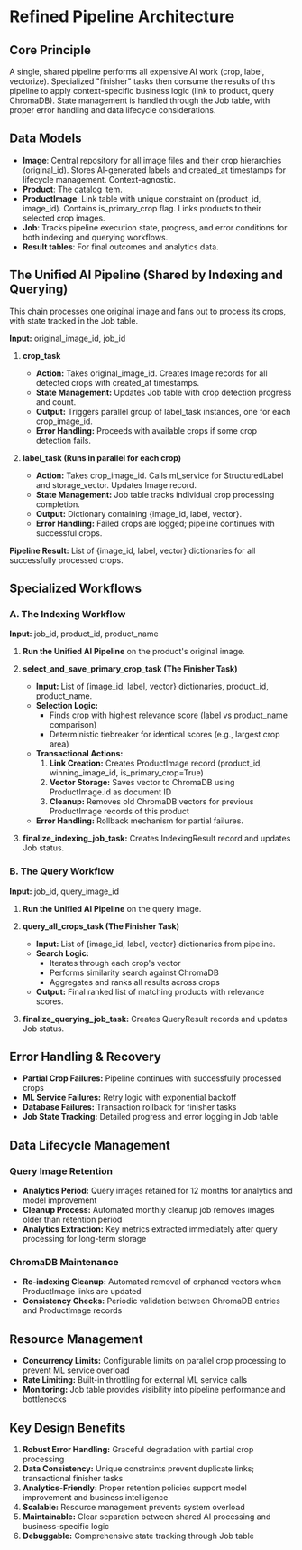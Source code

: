 # Refined Pipeline Architecture

## Core Principle
A single, shared pipeline performs all expensive AI work (crop, label, vectorize). Specialized "finisher" tasks then consume the results of this pipeline to apply context-specific business logic (link to product, query ChromaDB). State management is handled through the Job table, with proper error handling and data lifecycle considerations.

## Data Models

* **Image**: Central repository for all image files and their crop hierarchies (original_id). Stores AI-generated labels and created_at timestamps for lifecycle management. Context-agnostic.
* **Product**: The catalog item.
* **ProductImage**: Link table with unique constraint on (product_id, image_id). Contains is_primary_crop flag. Links products to their selected crop images.
* **Job**: Tracks pipeline execution state, progress, and error conditions for both indexing and querying workflows.
* **Result tables**: For final outcomes and analytics data.

## The Unified AI Pipeline (Shared by Indexing and Querying)

This chain processes one original image and fans out to process its crops, with state tracked in the Job table.

**Input:** original_image_id, job_id

1. **crop_task**
   * **Action:** Takes original_image_id. Creates Image records for all detected crops with created_at timestamps.
   * **State Management:** Updates Job table with crop detection progress and count.
   * **Output:** Triggers parallel group of label_task instances, one for each crop_image_id.
   * **Error Handling:** Proceeds with available crops if some crop detection fails.

2. **label_task (Runs in parallel for each crop)**
   * **Action:** Takes crop_image_id. Calls ml_service for StructuredLabel and storage_vector. Updates Image record.
   * **State Management:** Job table tracks individual crop processing completion.
   * **Output:** Dictionary containing {image_id, label, vector}.
   * **Error Handling:** Failed crops are logged; pipeline continues with successful crops.

**Pipeline Result:** List of {image_id, label, vector} dictionaries for all successfully processed crops.

## Specialized Workflows

### A. The Indexing Workflow

**Input:** job_id, product_id, product_name

1. **Run the Unified AI Pipeline** on the product's original image.

2. **select_and_save_primary_crop_task (The Finisher Task)**
   * **Input:** List of {image_id, label, vector} dictionaries, product_id, product_name.
   * **Selection Logic:** 
     - Finds crop with highest relevance score (label vs product_name comparison)
     - Deterministic tiebreaker for identical scores (e.g., largest crop area)
   * **Transactional Actions:**
     1. **Link Creation:** Creates ProductImage record (product_id, winning_image_id, is_primary_crop=True)
     2. **Vector Storage:** Saves vector to ChromaDB using ProductImage.id as document ID
     3. **Cleanup:** Removes old ChromaDB vectors for previous ProductImage records of this product
   * **Error Handling:** Rollback mechanism for partial failures.

3. **finalize_indexing_job_task:** Creates IndexingResult record and updates Job status.

### B. The Query Workflow  

**Input:** job_id, query_image_id

1. **Run the Unified AI Pipeline** on the query image.

2. **query_all_crops_task (The Finisher Task)**
   * **Input:** List of {image_id, label, vector} dictionaries from pipeline.
   * **Search Logic:**
     - Iterates through each crop's vector
     - Performs similarity search against ChromaDB
     - Aggregates and ranks all results across crops
   * **Output:** Final ranked list of matching products with relevance scores.

3. **finalize_querying_job_task:** Creates QueryResult records and updates Job status.

## Error Handling & Recovery

- **Partial Crop Failures:** Pipeline continues with successfully processed crops
- **ML Service Failures:** Retry logic with exponential backoff
- **Database Failures:** Transaction rollback for finisher tasks
- **Job State Tracking:** Detailed progress and error logging in Job table

## Data Lifecycle Management

### Query Image Retention
- **Analytics Period:** Query images retained for 12 months for analytics and model improvement
- **Cleanup Process:** Automated monthly cleanup job removes images older than retention period
- **Analytics Extraction:** Key metrics extracted immediately after query processing for long-term storage

### ChromaDB Maintenance
- **Re-indexing Cleanup:** Automated removal of orphaned vectors when ProductImage links are updated
- **Consistency Checks:** Periodic validation between ChromaDB entries and ProductImage records

## Resource Management

- **Concurrency Limits:** Configurable limits on parallel crop processing to prevent ML service overload
- **Rate Limiting:** Built-in throttling for external ML service calls
- **Monitoring:** Job table provides visibility into pipeline performance and bottlenecks

## Key Design Benefits

1. **Robust Error Handling:** Graceful degradation with partial crop processing
2. **Data Consistency:** Unique constraints prevent duplicate links; transactional finisher tasks
3. **Analytics-Friendly:** Proper retention policies support model improvement and business intelligence
4. **Scalable:** Resource management prevents system overload
5. **Maintainable:** Clear separation between shared AI processing and business-specific logic
6. **Debuggable:** Comprehensive state tracking through Job table
